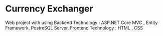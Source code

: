 # Currency Exchanger
Web project with using Backend Technology : ASP.NET Core MVC , Entity Framework, PostreSQL Server. Frontend Technology : HTML , CSS
